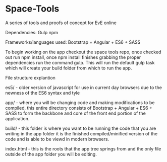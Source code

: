 Space-Tools
==========

A series of tools and proofs of concept for EvE online

Dependencies:
Gulp
npm

Frameworks/languages used: Bootstrap + Angular + ES6 + SASS

To begin working on the app checkout the space tools repo, once checked out run npm install, once npm install finishes grabbing the proper dependencies run the command gulp. This will run the default gulp task which will create your build folder from which to run the app.

File structure explantion

es5/ - older version of javascript for use in current day browsers due to the newness of the ES6 syntax and tyle

app/ - where you will be changing code and making modifications to be compiled, this entire directory consists of Bootstrap + Angular + ES6 + SASS to form the backbone and core of the front end portion of the application.

build/ - this folder is where you want to be running the code that you are writing in the app folder it is the finished compiled/minified version of the code and is able to be viewd in modern browsers.

index.html - this is the roots that the app tree springs from and the only file outside of the app folder you will be editing.